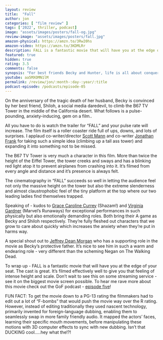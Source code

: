 ```yaml
---
layout: review
title:  "Fall"
author: jon
categories: [ "film review" ]
tags: ['2022', thriller, podcast]
image: "assets/images/posters/fall-og.jpg"
review-image: "assets/images/posters/fall.jpg"
amazon-physical: https://amzn.to/3Rw20hs
amazon-video: https://amzn.to/3KDMLRr
description: FALL is a fantastic movie that will have you at the edge of your seat. The cast is great. It’s filmed effectively well to give you that feeling of intense height and scale.  Don’t wait to see this on some streaming service - see it on the biggest movie screen possible. 
featured: true
hidden: true
rating: 3.5
comments: false
synopsis: "For best friends Becky and Hunter, life is all about conquering fears and pushing limits. But after they climb 2,000 feet to the top of a remote, abandoned radio tower, they find themselves stranded with no way down. Now Becky and Hunter’s expert climbing skills will be put to the ultimate test as they desperately fight to survive the elements, a lack of supplies, and vertigo-inducing heights."  
youtube: aa5MXOMN1lM
permalink: /review/jon/:month-:day-:year/:title
podcast-episode: /podcasts/episode-05
---
```


On the anniversary of the tragic death of her husband, Becky is convinced by her best friend, Shiloh, a social media daredevil, to climb the B67 TV Tower in the middle of the California desert.  What follows is a pulse-pounding, anxiety-inducing, gem on a film..

All you have to do is watch the trailer for “FALL” and your pulse rate will increase.  The film itself is a roller coaster ride full of ups, downs, and lots of surprises. I applaud co-writer/director <a href="https://www.imdb.com/name/nm1470993/">Scott Mann</a> and co-writer <a href="https://www.imdb.com/name/nm1491927/">Jonathan Frank</a> for taking such a simple idea (climbing up a tall ass tower) and expanding it into something not to be missed. 

The B67 TV Tower is very much a character in this film. More than twice the height of the Eiffel Tower, the tower creeks and sways and has a blinking red light atop it to prevent airplanes from crashing into it. It’s filmed from every angle and distance and it’s presence is always felt. 

The cinematography in “FALL” succeeds so well in letting the audience feel not only the massive height on the tower but also the extreme slenderness and almost claustrophobic feel of the tiny platform at the top where our two leading ladies find themselves trapped. 

Speaking of - kudos to <a href="https://www.imdb.com/name/nm1534201/">Grace Caroline Currey</a> (Shazam!) and <a href="https://www.imdb.com/name/nm4722966/">Virginia Gardner</a> (Marvel’s Runaways) for exceptional performances in such physically but also emotionally demanding roles.  Both bring their A game as Becky and Shiloh respectively.  They’re fully fleshed out characters that we grow to care about quickly which increases the anxiety when they’re put in harms way.

A special shout out to <a href="https://www.imdb.com/name/nm0604742/">Jeffrey Dean Morgan</a> who has a supporting role in the movie as Becky’s protective father.  It’s nice to see him in such a warm and endearing role - very different than the scheming Negan on The Walking Dead.

To wrap up - FALL is a fantastic movie that will have you at the edge of your seat. The cast is great. It’s filmed effectively well to give you that feeling of intense height and scale.  Don’t wait to see this on some streaming service - see it on the biggest movie screen possible. To hear me rave more about this movie check out the GoF podcast - <a href="{{ page.podcast-episode }}">episode five</a>! 

FUN FACT: To get the movie down to a PG-13 rating the filmmakers had to edit out a lot of “F-bombs” that would push the movie way over the R rating. However, instead of editing traditionally they used nascent technology, primarily invented for foreign-language dubbing, enabling them to seamlessly swap in more family friendly audio.  It mapped the actors’ faces, learning their specific mouth movements, before manipulating these motions with 3D computer effects to sync with new dubbing.  Isn’t that DUCKING cool…..hey what the!?!

